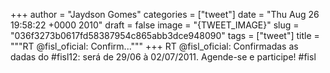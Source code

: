 
+++
author = "Jaydson Gomes"
categories = ["tweet"]
date = "Thu Aug 26 19:58:22 +0000 2010"
draft = false
image = "{TWEET_IMAGE}"
slug = "036f3273b0617fd58387954c865abb3dce948090"
tags = ["tweet"]
title = """RT @fisl_oficial: Confirm..."""
+++
RT @fisl_oficial: Confirmadas as dadas do #fisl12: será de 29/06 à 02/07/2011. Agende-se e participe! #fisl
